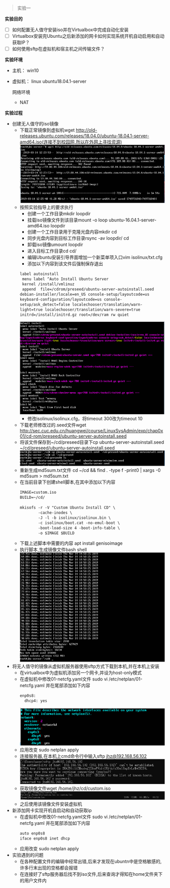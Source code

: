 > 实验一

**实验目的**

- [ ] 如何配置无人值守安装iso并在Virtualbox中完成自动化安装
- [ ] Virtualbox安装完Ubuntu之后新添加的网卡如何实现系统开机自动启用和自动获取IP？
- [ ] 如何使用sftp在虚拟机和宿主机之间传输文件？

**实验环境**

- 主机：    win10

- 虚拟机： linux ubuntu18.04.1-server

  网络环境

  - NAT

**实验过程**

- 创建无人值守的iso镜像
  - 下载正常镜像到虚拟机wget http://old-releases.ubuntu.com/releases/18.04.0/ubuntu-18.04.1-server-amd64.iso(连接不到校园网,所以在外网上寻找资源)
    ![image](https://github.com/CUCCS/linux-2019-JiaHuaiZu/blob/1st/1.PNG)
  - 按照实验指导上的要求执行
    - 创建一个工作目录mkdir loopdir
    - 挂载iso镜像文件到该目录mount -o loop ubuntu-16.04.1-server-amd64.iso loopdir
    - 创建一个工作目录用于克隆光盘内容mkdir cd
    - 同步光盘内容到目标工作目录rsync -av loopdir/ cd
    - 卸载iso镜像umount loopdir
    - 进入目标工作目录cd cd/
    - 编辑Ubuntu安装引导界面增加一个新菜单项入口vim isolinux/txt.cfg
    - 添加以下内容到该文件后强制保存退出
    ```
    label autoinstall
     menu label ^Auto Install Ubuntu Server
     kernel /install/vmlinuz
     append  file=/cdrom/preseed/ubuntu-server-autoinstall.seed debian-installer/locale=en_US console-setup/layoutcode=us keyboard-configuration/layoutcode=us console-setup/ask_detect=false localechooser/translation/warn-light=true localechooser/translation/warn-severe=true initrd=/install/initrd.gz root=/dev/ram rw quiet
    ```
    ![image](https://github.com/CUCCS/linux-2019-JiaHuaiZu/blob/1st/2.PNG)
    - 修改isolinux/isolinux.cfg，将timeout 300改为timeout 10
  - 下载老师修改过的.seed文件wget http://sec.cuc.edu.cn/huangwei/course/LinuxSysAdmin/exp/chap0x01/cd-rom/preseed/ubuntu-server-autoinstall.seed
  - 将该文件保存到~/cd/preseed目录下cp ubuntu-server-autoinstall.seed ~/cd/preseed/ubuntu-server-autoinstall.seed
  ![image](https://github.com/CUCCS/linux-2019-JiaHuaiZu/blob/1st/3.PNG)
  - 重新生成md5sum.txt文件 cd ~/cd && find . -type f -print0 | xargs -0 md5sum > md5sum.txt
  - 在当前目录下创建shell脚本,在其中添加以下内容
    ```
    IMAGE=custom.iso
    BUILD=~/cd/

    mkisofs -r -V "Custom Ubuntu Install CD" \
            -cache-inodes \
            -J -l -b isolinux/isolinux.bin \
            -c isolinux/boot.cat -no-emul-boot \
            -boot-load-size 4 -boot-info-table \
            -o $IMAGE $BUILD
    ```
  - 下载上述脚本中需要的内容 apt install genisoimage
  - 执行脚本,生成镜像文件bash shell
  ![image](https://github.com/CUCCS/linux-2019-JiaHuaiZu/blob/1st/4.PNG)
- 将无人值守的镜像从虚拟机服务器使用sftp方式下载到本机,并在本机上安装
  - 在virtualbox中为虚拟机添加另一个网卡,并设为host-only模式
  - 在虚拟机中修改01-netcfg.yaml文件 sudo vi /etc/netplan/01-netcfg.yaml
     并在尾部添加如下内容
     ```
     enp0s8:
       dhcp4: yes
     ```
     ![image](https://github.com/CUCCS/linux-2019-JiaHuaiZu/blob/1st/7.png)
  - 应用改变 sudo netplan apply
  - 连接服务器,在本机上cmd命令行中输入sftp jhz@192.168.56.102 
  ![image](https://github.com/CUCCS/linux-2019-JiaHuaiZu/blob/1st/5.png)
  - 获取镜像文件wget /home/jhz/cd/custom.iso
  ![image](https://github.com/CUCCS/linux-2019-JiaHuaiZu/blob/1st/6.png)
  - 之后使用该镜像文件安装虚拟机
- 新添加网卡实现开机自启动和自动获取ip
  - 在虚拟机中修改01-netcfg.yaml文件 sudo vi /etc/netplan/01-netcfg.yaml
     并在尾部添加如下内容
     ```
    auto enp0s8
    iface enp0s8 inet dhcp

     ```
   - 应用改变 sudo netplan apply
- 实验遇到的问题
  - 在各种配置文件的编辑中经常出错,后来才发现在ubuntn中是空格敏感的,许多行末出现的空格都会报错
  - 在连接好了sftp服务器后找不到iso文件,后来查询才得知在home文件夹下的用户文件内
